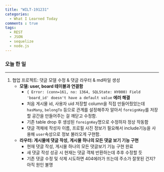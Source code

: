```yaml
---
title: "WILT-191231"
categories:
  - What I Learned Today
comments : true
tags:
  - REST
  - JSON
  - sequelize
  - node.js
---
```


### 오늘 한 일
----
1. 협업 프로젝트: 댓글 모델 수정 & 댓글 라우터 & md파일 생성
    - __모델: user, board 테이블과 연결함__
        - `{ Error: (conn=161, no: 1364, SQLState: HY000) Field 'board_id' doesn't have a default value` **에러 해결**
        - 처음 게시물 id, 사용자 uid 저장할 column을 직접 만들어줬었는데 `hasMany`, `belongTo` 등으로 관계를 설정해주자 알아서 `foreignKey`를 저장할 공간을 만들어주는 걸 깨닫고 수정함.
        - 기존 table drop 후 생성된 `foreignKey`명으로 수정하자 정상 작동함
        - 댓글 객체에 작성자 이름, 프로필 사진 정보가 필요해서 include기능을 사용해 `user`속성으로 정보 불러오게 구현함.
    - __라우터: 게시물에 댓글 작성, 게시물 하나의 모든 댓글 보기 기능 구현__
        - 현재 댓글 작성, 게시물 하나의 모든 댓글보기 기능 구현 완료
        - 새 댓글 작성 성공 시 현재는 댓글 객체 반환하는데 추후 수정할 듯
        - 기존 댓글 수정 및 삭제 시도하면 404에러가 뜨는데 주소가 잘못된 건지? 아직 원인 불명<br>

    



